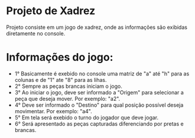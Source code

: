 # Projeto de Xadrez

Projeto consiste em um jogo de xadrez, onde as informações são exibidas diretamente no console.

# Informações do jogo:
   - 1° Basicamente é exebido no console uma matriz de "a" até "h" para as colunas e de "1" ate "8" para as lihas.
   - 2° Sempre as peças brancas iniciam o jogo.
   - 3° Ao iniciar o jogo, deve ser informado a "Origem" para selecionar a peça que deseja mover. Por exemplo: "a2".
   - 4° Deve ser informado o "Destino" para qual posição possível deseja movimentar. Por exemplo: "a4".
   - 5° Em tela será exebido o turno do jogador que deve jogar.
   - 6° Será apresentado as peças capturadas diferenciando por pretas e brancas.